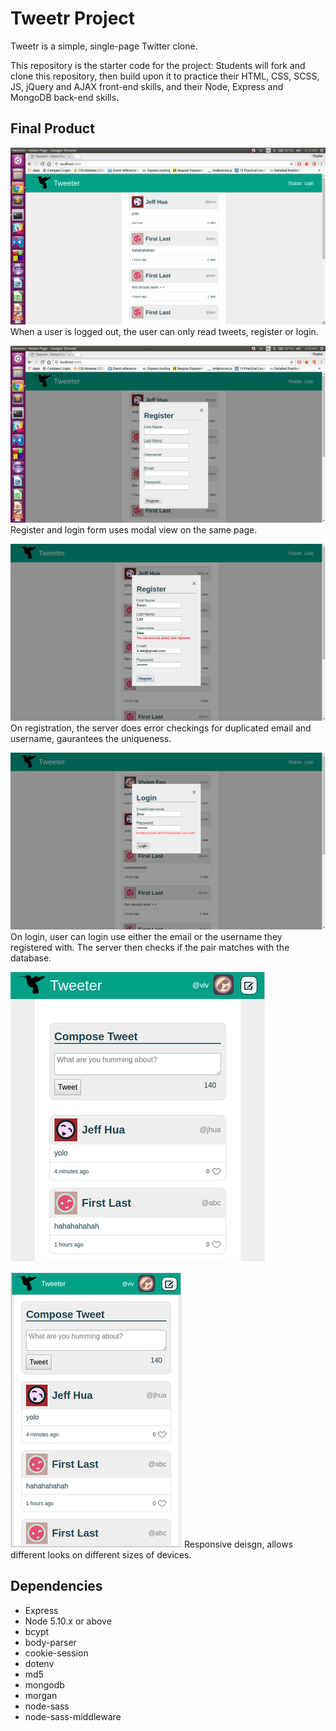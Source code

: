 # Tweetr Project

Tweetr is a simple, single-page Twitter clone.

This repository is the starter code for the project: Students will fork and clone this repository, then build upon it to practice their HTML, CSS, SCSS, JS, jQuery and AJAX front-end skills, and their Node, Express and MongoDB back-end skills.

## Final Product
!["main(logged-out)"](https://github.com/vivienfan/tweetr/blob/master/document/main(logged-out).png?raw=true)
When a user is logged out, the user can only read tweets, register or login.

!["modal-view"](https://github.com/vivienfan/tweetr/blob/master/document/modal-view.png?raw=true)
Register and login form uses modal view on the same page.

!["error-registration"](https://github.com/vivienfan/tweetr/blob/master/document/error-registration.png?raw=true)
On registration, the server does error checkings for duplicated email and username, gaurantees the uniqueness.

!["error-login"](https://github.com/vivienfan/tweetr/blob/master/document/error-login.png?raw=true)
On login, user can login use either the email or the username they registered with. The server then checks if the pair matches with the database.


!["medium-screen"](https://github.com/vivienfan/tweetr/blob/master/document/medium-screen.png?raw=true)

!["small-screen"](https://github.com/vivienfan/tweetr/blob/master/document/small-screen.png?raw=true)
Responsive deisgn, allows different looks on different sizes of devices.

## Dependencies

- Express
- Node 5.10.x or above
- bcypt
- body-parser
- cookie-session
- dotenv
- md5
- mongodb
- morgan
- node-sass
- node-sass-middleware
